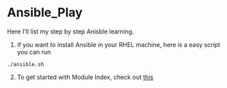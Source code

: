 # Ansible_Play

Here I'll list my step by step Anisble learning.

1. if you want to install Ansible in your RHEL machine, here is a easy script you can run

`./ansible.sh`

2. To get started with Module Index, check out [this](https://docs.ansible.com/ansible/2.9/modules/modules_by_category.html)

